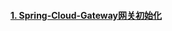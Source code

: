 #### [1. Spring-Cloud-Gateway网关初始化](https://github.com/beifei1/spring-cloud-gateway/wiki/Spring-Cloud-Gateway%E7%9A%84%E7%BD%91%E5%85%B3%E5%88%9D%E5%A7%8B%E5%8C%96)

